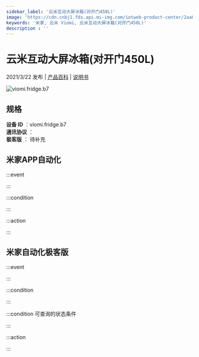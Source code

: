 ```yaml
---
sidebar_label: '云米互动大屏冰箱(对开门450L)'
image: 'https://cdn.cnbj1.fds.api.mi-img.com/iotweb-product-center/2aa0f6b066202b16d436dae66a5bd457_168_168.png?GalaxyAccessKeyId=AKVGLQWBOVIRQ3XLEW&Expires=9223372036854775807&Signature=4HPNaDOQ6AedpMGoCCxp+6RjYIU='
keywords: '米家, 云米 Viomi, 云米互动大屏冰箱(对开门450L)'
description : ''
---
```

# 云米互动大屏冰箱(对开门450L)

2021/3/22 发布 | [产品百科](https://home.mi.com/webapp/content/baike/product/index.html?model=viomi.fridge.b7/) | [说明书](https://home.mi.com/views/introduction.html?model=viomi.fridge.b7&region=cn)

![viomi.fridge.b7](https://cdn.cnbj1.fds.api.mi-img.com/iotweb-product-center/2aa0f6b066202b16d436dae66a5bd457_168_168.png?GalaxyAccessKeyId=AKVGLQWBOVIRQ3XLEW&Expires=9223372036854775807&Signature=4HPNaDOQ6AedpMGoCCxp+6RjYIU=)

## 规格  
> 
**设备 ID** ：viomi.fridge.b7  
**通讯协议** ：  
**极客版**  ： 待补充 


## 米家APP自动化  

:::event  

:::

:::condition  

:::

:::action   

:::

## 米家自动化极客版  

:::event  

:::

:::condition  

:::

:::condition 可查询的状态条件  

:::

:::action  

:::

        
